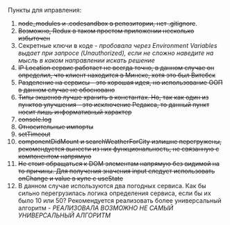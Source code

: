 Пункты для иправления:
1. ~~node_modules и .codesandbox в репозитории, нет .gitignore~~. 
2. ~~Возможно, Redux в таком простом приложении несколько избыточен~~
3. Секретные ключи в коде - _пробовала через Environment Variables выдает при запросе  (Unauthorized), если не сложно наведите на мысль в каком направлении искать решение_
4. ~~IP Location сервис работает не всегда точно, в данном случае он определил, что клиент находится в Минске, хотя это был Витебск~~
5. ~~Разделение на сервисы - это хорошая идея, но использование ООП в данном случае не обосновано~~
6. ~~Типы экшенов лучше хранить в константах. Но, так как один из пунктов улучшения - это исключение Редакса, то данный пункт носит лишь информативный характер~~
7. ~~console.log~~
8. ~~Относительные импорты~~
9. ~~setTimeout~~
10. ~~componentDidMount и searchWeatherForCity излишне перегружены, рекомендуется вынести из них функциональность, не связанную с компонентом напрямую~~
11. ~~Не стоит обращаться к DOM элементам напрямую без видимой на то причины. Для получения значения input следует использовать onChange и value в купе с useState~~
12. В данном случае используются два погодных сервиса. Как бы сильно перегрузилась логика определения сервиса, если бы их было 10 или 50? Рекомендуется реализовать более универсальный алгоритм - _РЕАЛИЗОВАЛА ВОЗМОЖНО НЕ САМЫЙ УНИВЕРСАЛЬНЫЙ АЛГОРИТМ_

